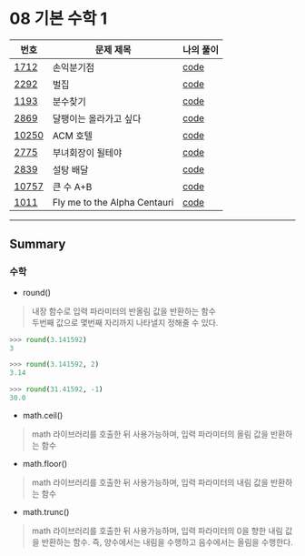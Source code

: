 # 08 기본 수학 1

|번호|문제 제목|나의 풀이|
|---|---|---|
[1712](https://www.acmicpc.net/problem/1712)|손익분기점|[code](01_1712.py)
[2292](https://www.acmicpc.net/problem/2292)|벌집|[code](02_2292.py)
[1193](https://www.acmicpc.net/problem/1193)|분수찾기|[code](03_1193.py)
[2869](https://www.acmicpc.net/problem/2869)|달팽이는 올라가고 싶다|[code](04_2869.py)
[10250](https://www.acmicpc.net/problem/10250)|ACM 호텔|[code](05_10250.py)
[2775](https://www.acmicpc.net/problem/2775)|부녀회장이 될테야|[code](06_2775.py)
[2839](https://www.acmicpc.net/problem/2839)|설탕 배달|[code](07_2839.py)
[10757](https://www.acmicpc.net/problem/10757)|큰 수 A+B|[code](08_10757.py)
[1011](https://www.acmicpc.net/problem/1011)|Fly me to the Alpha Centauri|[code](09_1011.py)

---

## Summary

### 수학

- round()

> 내장 함수로 입력 파라미터의 반올림 값을 반환하는 함수<br>
 두번째 값으로 몇번째 자리까지 나타낼지 정해줄 수 있다.

```python
>>> round(3.141592)
3

>>> round(3.141592, 2)
3.14

>>> round(31.41592, -1)
30.0
```

- math.ceil()

> math 라이브러리를 호출한 뒤 사용가능하며, 입력 파라미터의 올림 값을 반환하는 함수

- math.floor()

> math 라이브러리를 호출한 뒤 사용가능하며, 입력 파라미터의 내림 값을 반환하는 함수

- math.trunc()

> math 라이브러리를 호출한 뒤 사용가능하며, 입력 파라미터의 0을 향한 내림 값을 반환하는 함수. 즉, 양수에서는 내림을 수행하고 음수에서는 올림을 수행한다.